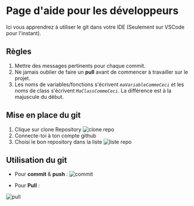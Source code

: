 Page d'aide pour les développeurs
===
Ici vous apprendrez à utiliser le git dans votre IDE (Seulement sur VSCode pour l'instant).

## Règles

1. Mettre des messages pertinents pour chaque commit.
2. Ne jamais oublier de faire un **pull** avant de commencer à travailler sur le projet.
3. Les noms de variables/fonctions s'écrivent _`maVariableCommeCeci`_ et les noms de class s'écrivent _`MaClassCommeCeci`_. La différence est à la majuscule du début.

## Mise en place du git

1. Clique sur clone Repository
![clone repo](https://code.visualstudio.com/assets/docs/sourcecontrol/github/git-clone-button.png)
2. Connecte-toi à ton compte github
3. Choisi le bon repository dans la liste
![liste repo](https://code.visualstudio.com/assets/docs/sourcecontrol/github/github-repo-dropdown.png)

## Utilisation du git

* Pour **commit** & **push** :
![commit](https://itsfoss.com/content/images/2023/04/push-chnages-to-github-repo-from-vs-code.png)

* Pour **Pull** :

![pull](https://i.ibb.co/yVsJPK1/visual-studio-code-show-git-output.png)

